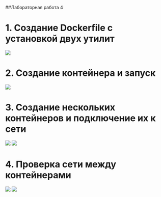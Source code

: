 ##Лабораторная работа 4  


# 1. Создание Dockerfile с установкой двух утилит

<image src=https://github.com/user-attachments/assets/6d6dcf7b-db62-4059-8264-ddc90b09bf3a>

# 2. Создание контейнера и запуск

<image src=latin_nabe4.PNG>

# 3. Создание нескольких контейнеров и подключение их к сети

<image src=two_containers.PNG>
<image src=network_connection.PNG>

# 4. Проверка сети между контейнерами

<image src=connection1.PNG>
<image src=connection2.PNG>
